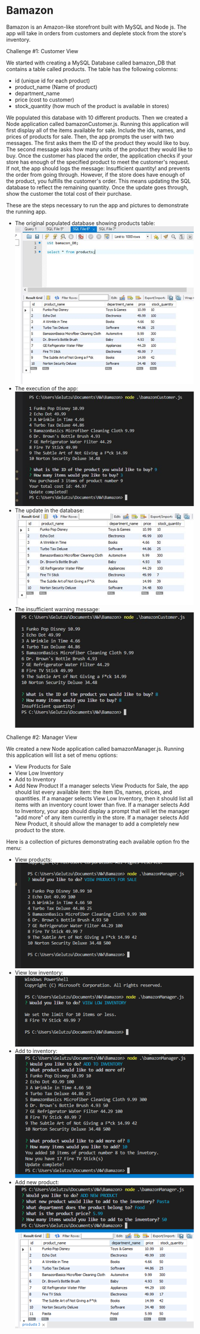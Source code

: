 # Bamazon

Bamazon is an Amazon-like storefront built with MySQL and Node js. The app will take in orders from customers and deplete stock from the store's inventory.

Challenge #1: Customer View 

We started with creating a MySQL Database called bamazon_DB that contains a table called products. The table has the following colomns:

* id (unique id for each product)
* product_name (Name of product)
* department_name
* price (cost to customer)
* stock_quantity (how much of the product is available in stores)

We populated this database with 10 different products. Then we created a Node application called bamazonCustomer.js. Running this application will first display all of the items available for sale. Include the ids, names, and prices of products for sale. Then, the app prompts the user with two messages. The first asks them the ID of the product they would like to buy. The second message asks how many units of the product they would like to buy. Once the customer has placed the order, the application checks if your store has enough of the specified product to meet the customer's request. If not, the app should logs the message: Insufficient quantity! and prevents the order from going through. However, if the store does have enough of the product, you fulfills the customer's order. This means updating the SQL database to reflect the remaining quantity. Once the update goes through, show the customer the total cost of their purchase.

These are the steps necessary to run the app and pictures to demonstrate the running app.

* The original populated database showing products table:![Original table](https://github.com/gelutzu/Bamazon/blob/master/initialDB.JPG)
* The execution of the app:![Execution](https://github.com/gelutzu/Bamazon/blob/master/execution.JPG)
* The update in the database: ![Update](https://github.com/gelutzu/Bamazon/blob/master/stockUpdate.JPG)
* The insufficient warning message:![Insufficient](https://github.com/gelutzu/Bamazon/blob/master/insufficient.JPG)

Challenge #2: Manager View

We created a new Node application called bamazonManager.js. Running this application will list a set of menu options:
* View Products for Sale
* View Low Inventory
* Add to Inventory
* Add New Product
If a manager selects View Products for Sale, the app should list every available item: the item IDs, names, prices, and quantities. If a manager selects View Low Inventory, then it should list all items with an inventory count lower than five. If a manager selects Add to Inventory, your app should display a prompt that will let the manager "add more" of any item currently in the store. If a manager selects Add New Product, it should allow the manager to add a completely new product to the store.

Here is a collection of pictures demonstrating each available option fro the menu:
* View products: ![Original table](https://github.com/gelutzu/Bamazon/blob/master/managerView.PNG)
* View low inventory:![Low Inventory](https://github.com/gelutzu/Bamazon/blob/master/managerLowInv.PNG)
* Add to inventory: ![Add to inventory](https://github.com/gelutzu/Bamazon/blob/master/managerAdd.PNG)
* Add new product:![Add new product1](https://github.com/gelutzu/Bamazon/blob/master/managerNew.PNG) 
![Add new product2](https://github.com/gelutzu/Bamazon/blob/master/managerNew2.PNG) 